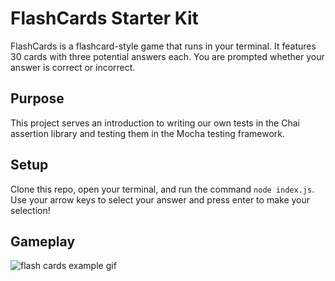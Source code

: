 # FlashCards Starter Kit

FlashCards is a flashcard-style game that runs in your terminal. It features 30 cards with three potential answers each. You are prompted whether your answer is correct or incorrect.

## Purpose

This project serves an introduction to writing our own tests in the Chai assertion library and testing them in the Mocha testing framework.

## Setup

Clone this repo, open your terminal, and run the command `node index.js`. Use your arrow keys to select your answer and press enter to make your selection!

## Gameplay

![flash cards example gif](flashcards-starter/flashcards_screen_recording_shortened.gif)
